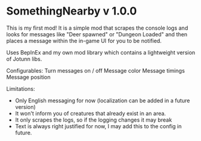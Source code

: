 # SomethingNearby v 1.0.0

This is my first mod! It is a simple mod that scrapes the console logs and looks for 
messages like "Deer spawned" or "Dungeon Loaded" and then places a message within 
the in-game UI for you to be notified.

Uses BepInEx and my own mod library which contains a lightweight version of Jotunn libs.

Configurables:
Turn messages on / off
Message color
Message timings
Message position

Limitations:
- Only English messaging for now (localization can be added in a future version)
- It won't inform you of creatures that already exist in an area.
- It only scrapes the logs, so if the logging changes it may break
- Text is always right justified for now, I may add this to the config in future.

